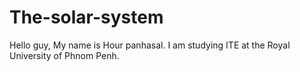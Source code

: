 # The-solar-system
Hello guy, My name is Hour panhasal. I am studying ITE at the Royal University of Phnom Penh.


